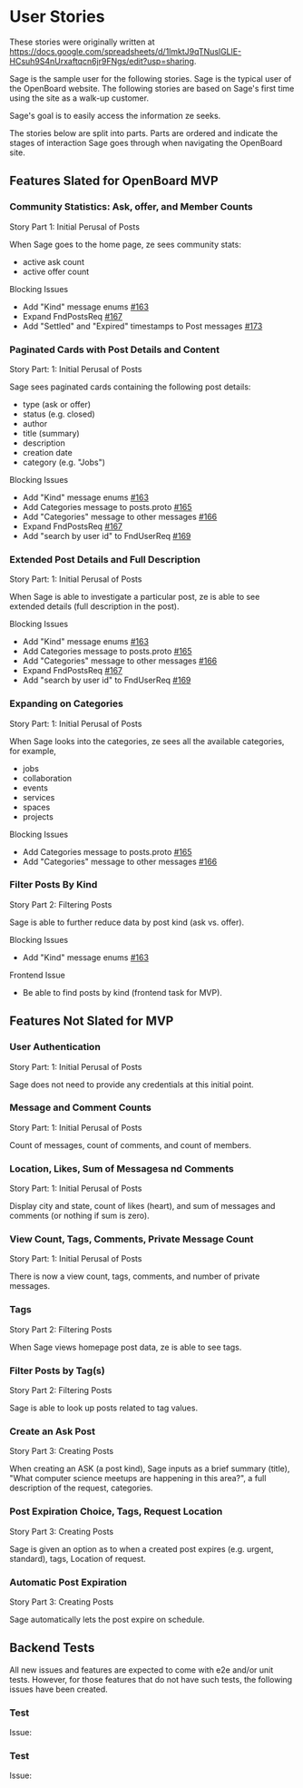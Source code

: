# User Stories

These stories were originally written at https://docs.google.com/spreadsheets/d/1lmktJ9qTNuslGLlE-HCsuh9S4nUrxaftqcn6jr9FNgs/edit?usp=sharing.

Sage is the sample user for the following stories.
Sage is the typical user of the OpenBoard website.
The following stories are based on Sage's first time using the site as a walk-up customer.

Sage's goal is to easily access the information ze seeks.

The stories below are split into parts.
Parts are ordered and indicate the stages of interaction Sage goes through when navigating the OpenBoard site.

## Features Slated for OpenBoard MVP

### Community Statistics: Ask, offer, and Member Counts

Story Part 1: Initial Perusal of Posts

When Sage goes to the home page, ze sees community stats: 

- active ask count
- active offer count

Blocking Issues 

- Add "Kind" message enums [#163](https://github.com/OpenEugene/openboard/issues/163)
- Expand FndPostsReq [#167](https://github.com/OpenEugene/openboard/issues/167)
- Add "Settled" and "Expired" timestamps to Post messages [#173](https://github.com/OpenEugene/openboard/issues/173)

### Paginated Cards with Post Details and Content

Story Part: 1: Initial Perusal of Posts

Sage sees paginated cards containing the following post details:

- type (ask or offer) 
- status (e.g. closed)
- author
- title (summary)
- description
- creation date
- category (e.g. "Jobs")

Blocking Issues

- Add "Kind" message enums [#163](https://github.com/OpenEugene/openboard/issues/163)
- Add Categories message to posts.proto [#165](https://github.com/OpenEugene/openboard/issues/165)
- Add "Categories" message to other messages [#166](https://github.com/OpenEugene/openboard/issues/166)
- Expand FndPostsReq [#167](https://github.com/OpenEugene/openboard/issues/167)
- Add "search by user id" to FndUserReq [#169](https://github.com/OpenEugene/openboard/issues/169)

### Extended Post Details and Full Description

Story Part: 1: Initial Perusal of Posts

When Sage is able to investigate a particular post, ze is able to see extended details (full description in the post).

Blocking Issues

- Add "Kind" message enums [#163](https://github.com/OpenEugene/openboard/issues/163)
- Add Categories message to posts.proto [#165](https://github.com/OpenEugene/openboard/issues/165)
- Add "Categories" message to other messages [#166](https://github.com/OpenEugene/openboard/issues/166)
- Expand FndPostsReq [#167](https://github.com/OpenEugene/openboard/issues/167)
- Add "search by user id" to FndUserReq [#169](https://github.com/OpenEugene/openboard/issues/169)

### Expanding on Categories

Story Part: 1: Initial Perusal of Posts

When Sage looks into the categories, ze sees all the available categories, for example,

- jobs
- collaboration
- events
- services
- spaces
- projects

Blocking Issues

- Add Categories message to posts.proto [#165](https://github.com/OpenEugene/openboard/issues/165)
- Add "Categories" message to other messages [#166](https://github.com/OpenEugene/openboard/issues/166)

### Filter Posts By Kind

Story Part 2: Filtering Posts

Sage is able to further reduce data by post kind (ask vs. offer).

Blocking Issues

- Add "Kind" message enums [#163](https://github.com/OpenEugene/openboard/issues/163)

Frontend Issue

- Be able to find posts by kind (frontend task for MVP).

## Features Not Slated for MVP

### User Authentication

Story Part: 1: Initial Perusal of Posts

Sage does not need to provide any credentials at this initial point.

### Message and Comment Counts

Story Part: 1: Initial Perusal of Posts

Count of messages, count of comments, and count of members.

### Location, Likes, Sum of Messagesa nd Comments

Story Part: 1: Initial Perusal of Posts

Display city and state, count of likes (heart), and sum of messages and comments (or nothing if sum is zero).

### View Count, Tags, Comments, Private Message Count

Story Part: 1: Initial Perusal of Posts

There is now a view count, tags, comments, and number of private messages.

### Tags

Story Part 2: Filtering Posts

When Sage views homepage post data, ze is able to see tags.

### Filter Posts by Tag(s)

Story Part 2: Filtering Posts

Sage is able to look up posts related to tag values.

### Create an Ask Post

Story Part 3: Creating Posts

When creating an ASK (a post kind), Sage inputs as a brief summary (title), "What computer science meetups are happening in this area?", a full description of the request, categories.

### Post Expiration Choice, Tags, Request Location

Story Part 3: Creating Posts

Sage is given an option as to when a created post expires (e.g. urgent, standard), tags, Location of request.

### Automatic Post Expiration

Story Part 3: Creating Posts

Sage automatically lets the post expire on schedule.

## Backend Tests

All new issues and features are expected to come with e2e and/or unit tests.
However, for those features that do not have such tests, the following issues have been created.

### Test

Issue:

### Test

Issue:
